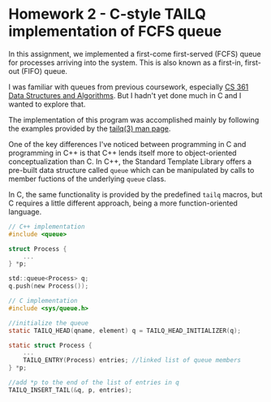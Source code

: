 # Homework 2  - C-style TAILQ implementation of FCFS queue

In this assignment, we implemented a first-come first-served (FCFS) queue 
for processes arriving into the system.  This is also known as a first-in,
first-out (FIFO) queue.

I was familiar with queues from previous coursework, especially [CS 361 Data 
Structures and Algorithms](https://github.com/colebaty/cs361). But I hadn't yet done much in C and 
I wanted to explore that.

The implementation of this program was accomplished mainly by following the
examples provided by the [tailq(3) man
page](https://man7.org/linux/man-pages/man3/tailq.3.html).

One of the key differences I've noticed between programming in C and
programming in C++ is that C++ lends itself more to object-oriented
conceptualization than C.  In C++, the Standard Template Library offers a
pre-built data structure called `queue` which can be manipulated by calls to
member fuctions of the underlying `queue` class.

In C, the same functionality is provided by the predefined `tailq` macros, but
C requires a little different approach, being a more function-oriented
language.

```c
// C++ implementation
#include <queue>

struct Process {
    ...
} *p;

std::queue<Process> q;
q.push(new Process());

// C implementation
#include <sys/queue.h>

//initialize the queue
static TAILQ_HEAD(qname, element) q = TAILQ_HEAD_INITIALIZER(q);

static struct Process {
    ...
    TAILQ_ENTRY(Process) entries; //linked list of queue members
} *p;

//add *p to the end of the list of entries in q
TAILQ_INSERT_TAIL(&q, p, entries); 
```
